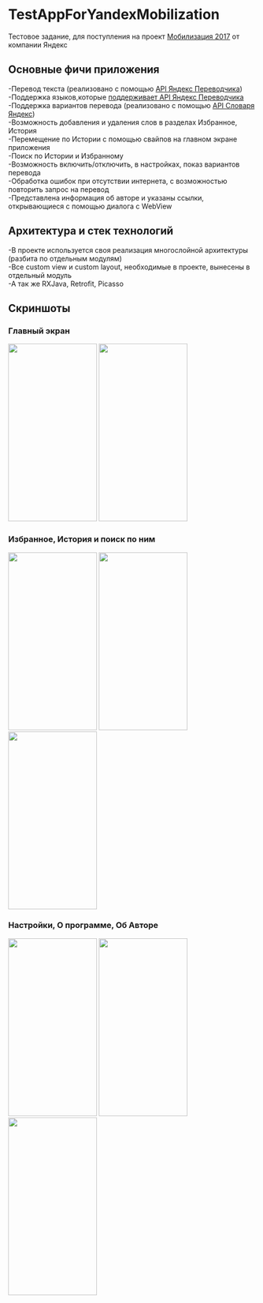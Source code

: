 # TestAppForYandexMobilization
Тестовое задание, для поступления на проект [Мобилизация 2017](https://yandex.ru/mobilization/)  от компании Яндекс
## Основные фичи приложения
-Перевод текста (реализовано с помощью [API Яндекс Переводчика](https://tech.yandex.ru/translate/))</br>
-Поддержка языков,которые [поддерживает API Яндекс Переводчика](https://tech.yandex.ru/translate/doc/dg/concepts/api-overview-docpage/#languages)</br>
-Поддержка вариантов перевода (реализовано с помощью [API Словаря Яндекс](https://tech.yandex.ru/dictionary/))</br>
-Возможность добавления и удаления слов в разделах Избранное, История</br>
-Перемещение по Истории с помощью свайпов на главном экране приложения</br>
-Поиск по Истории и Избранному</br>
-Возможность включить/отключить, в настройках, показ вариантов перевода </br>
-Обработка ошибок при отсутствии интернета, с возможностью повторить запрос на перевод</br>
-Представлена информация об авторе и указаны ссылки, открывающиеся с помощью диалога с WebView</br>
## Архитектура и стек технологий
-В проекте используется своя реализация многослойной архитектуры (разбита по отдельным модулям)</br>
-Все custom view и custom layout, необходимые в проекте, вынесены в отдельный модуль </br>
-А так же RXJava, Retrofit, Picasso
## Скриншоты
### Главный экран
<img src="https://4.downloader.disk.yandex.ru/disk/902bafb7f95efb0a957078e0bbb082685ca6120d81d45458e45023a9c04ee0ea/58fd59e0/f2NvGX5tB9GP7vKKfAxBLYvOHd00EGpgeU8whIXtuxXljRKtogdRpQtgyXf3Vpy5_Z8pffSApXjS7xfHX3fZZg%3D%3D?uid=0&filename=Main_Screen_Empty.png&disposition=inline&hash=&limit=0&content_type=image%2Fpng&fsize=25993&hid=fba01363ed424a0c211d4225f2d13cb6&media_type=image&tknv=v2&etag=7cd71c5ec23e372b0411a6189a5079d6" width="180" height="360"> <img src="https://3.downloader.disk.yandex.ru/disk/db141536f9f5c25309115f35c137b003c632aa66d2c315ecaecf96d1b3bf72ef/58fd5be4/f2NvGX5tB9GP7vKKfAxBLeiPpKLyyh1TbrHlZSHAg_S5eHLlK9ab7yGpdslWT3EW7OaLwC43qgIeBZx9WylNlA%3D%3D?uid=0&filename=Main_Screen_Full.png&disposition=inline&hash=&limit=0&content_type=image%2Fpng&fsize=49913&hid=07cf8851950c78070797ab6990e5b284&media_type=image&tknv=v2&etag=3157d0469b7636efd5461c9d4a5b6f22" width="180" height="360">
### Избранное, История и поиск по ним
<img src="https://4.downloader.disk.yandex.ru/disk/7cae931bc1f5875497892c1aabe3d87dc86e0a0be107c5815cfab89b68e1496b/58fd5d23/f2NvGX5tB9GP7vKKfAxBLQJG0Su8c9u10C063uqmJo9bIB75SR92pufqEccfwjc9mHqVZUWZsFs-MOLOk5Xcgg%3D%3D?uid=0&filename=Favorite.png&disposition=inline&hash=&limit=0&content_type=image%2Fpng&fsize=27889&hid=7de8b9a2ad8c1c96cc86b79492f59ee8&media_type=image&tknv=v2&etag=c465cfea3ae85022d9e3a8b694f5809a" width="180" height="360"> <img src="https://1.downloader.disk.yandex.ru/disk/e0142b61d53310f3ec9c96bf36dbf073ee687cb4724202dc3a0fab81317e9759/58fd5d52/f2NvGX5tB9GP7vKKfAxBLVCkO2u8xQp5iitHY6iATWBSPdFqDbZcxDGP3pjJATr22_fYpF7sBaFpWLxcJIaohw%3D%3D?uid=0&filename=History.png&disposition=inline&hash=&limit=0&content_type=image%2Fpng&fsize=32004&hid=1432f5af4340ec649dd14cd8fb20a0ea&media_type=image&tknv=v2&etag=b4ea6d6545275ae9e32a8e5bded7038a" width="180" height="360"> <img src="https://2.downloader.disk.yandex.ru/disk/c44ec80a499e8255aed0b43d5b65c637872acfe63a9e6b925c23389ebe13631a/58fd5d7e/f2NvGX5tB9GP7vKKfAxBLZUd1w9stGRGZcALZbQTLNmuCUnt0nMnCpqEinJQYD87Xv1YuDa-WXf2PZX_q9Nulg%3D%3D?uid=0&filename=Search.png&disposition=inline&hash=&limit=0&content_type=image%2Fpng&fsize=69608&hid=9d4fdd28a962595b7bd7427ba9a036c7&media_type=image&tknv=v2&etag=49012836e177c56229d89aad90b1f551" width="180" height="360">
### Настройки, О программе, Об Авторе
<img src="https://3.downloader.disk.yandex.ru/disk/85e9819fb96563a8721b7d62d6c5a4b4d8e4c59160fddf97a3e0f9488fbbb93a/58fd5e06/f2NvGX5tB9GP7vKKfAxBLTyZGklDZMRLJ8xLsaTASfTw5Ag8zBw3RbYdedkN5tnFOB6WpifYvMjgXFHkPmn7jA%3D%3D?uid=0&filename=Settings.png&disposition=inline&hash=&limit=0&content_type=image%2Fpng&fsize=48526&hid=f10f9add41e1e3e30cb3bfda7818dc68&media_type=image&tknv=v2&etag=0099f6e3645dcabcd4a6260178c0f4df" width="180" height="360"> <img src="https://3.downloader.disk.yandex.ru/disk/f6a76e29ff70d3f1684a57bd1f24aa3f31f1c88f0f39d0d8bc1e5324ae4c89d1/58fd5e25/f2NvGX5tB9GP7vKKfAxBLRbsFWv1Oc-Bh6rOP2YWabVgIKMpbQitO3NlciLtu5X6gRRARsWZ8zwXKZVcy8cT8w%3D%3D?uid=0&filename=About.png&disposition=inline&hash=&limit=0&content_type=image%2Fpng&fsize=335749&hid=d5684c172e94adc9bc61eda81237d8eb&media_type=image&tknv=v2&etag=de85d9134ea90d54a869bab5292da0b6" width="180" height="360"> <img src="https://2.downloader.disk.yandex.ru/disk/dd1cd9714c0f8d0feec5b97b75d6be7a11f182d250958fd6ca99cfebaaa5aa4a/58fd5e48/f2NvGX5tB9GP7vKKfAxBLVIL7GY0SrwQNtug1ZkwEQlfBOdlk6Fx5I4WC2KIDKBKd39OtmTpQ-TURWxr58K0iA%3D%3D?uid=0&filename=Author.png&disposition=inline&hash=&limit=0&content_type=image%2Fpng&fsize=47844&hid=ea1c75064c2abf9ac8c00149aa16a33b&media_type=image&tknv=v2&etag=a5b84bd8eaeb2c6b2715e03acc2983ff" width="180" height="360">
